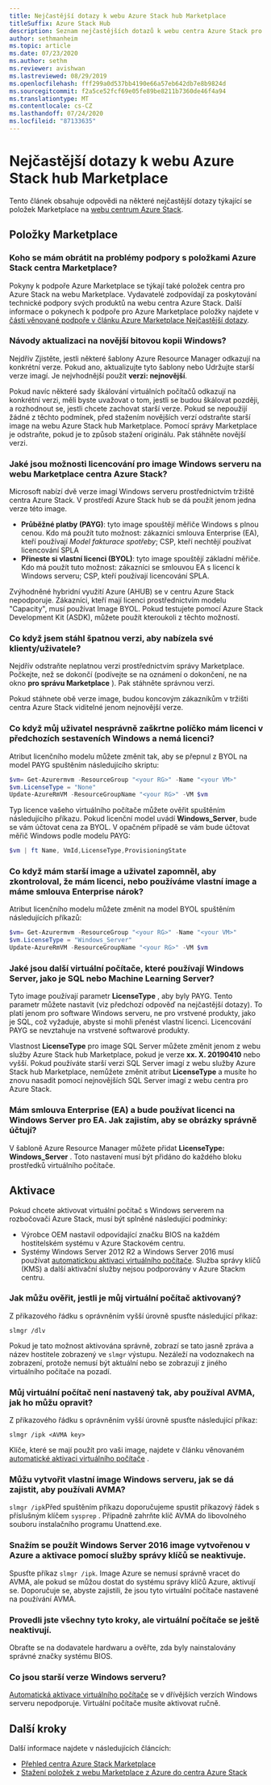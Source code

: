```yaml
---
title: Nejčastější dotazy k webu Azure Stack hub Marketplace
titleSuffix: Azure Stack Hub
description: Seznam nejčastějších dotazů k webu centra Azure Stack pro Windows Server.
author: sethmanheim
ms.topic: article
ms.date: 07/23/2020
ms.author: sethm
ms.reviewer: avishwan
ms.lastreviewed: 08/29/2019
ms.openlocfilehash: fff299a0d537bb4190e66a57eb642db7e8b9824d
ms.sourcegitcommit: f2a5ce52fcf69e05fe89be8211b7360de46f4a94
ms.translationtype: MT
ms.contentlocale: cs-CZ
ms.lasthandoff: 07/24/2020
ms.locfileid: "87133635"
---
```

# <a name="azure-stack-hub-marketplace-faq"></a>Nejčastější dotazy k webu Azure Stack hub Marketplace

Tento článek obsahuje odpovědi na některé nejčastější dotazy týkající se položek Marketplace na [webu centrum Azure Stack](azure-stack-marketplace.md).

## <a name="marketplace-items"></a>Položky Marketplace

### <a name="who-should-i-contact-for-support-issues-with-azure-stack-hub-marketplace-items"></a>Koho se mám obrátit na problémy podpory s položkami Azure Stack centra Marketplace?

Pokyny k podpoře Azure Marketplace se týkají také položek centra pro Azure Stack na webu Marketplace. Vydavatelé zodpovídají za poskytování technické podpory svých produktů na webu centra Azure Stack. Další informace o pokynech k podpoře pro Azure Marketplace položky najdete v [části věnované podpoře v článku Azure Marketplace Nejčastější dotazy](/azure/marketplace/marketplace-faq-publisher-guide#customer-support).

### <a name="how-do-i-update-to-a-newer-windows-image"></a>Návody aktualizaci na novější bitovou kopii Windows?

Nejdřív Zjistěte, jestli některé šablony Azure Resource Manager odkazují na konkrétní verze. Pokud ano, aktualizujte tyto šablony nebo Udržujte starší verze imagí. Je nejvhodnější použít **verzi: nejnovější**.

Pokud navíc některé sady škálování virtuálních počítačů odkazují na konkrétní verzi, měli byste uvažovat o tom, jestli se budou škálovat později, a rozhodnout se, jestli chcete zachovat starší verze. Pokud se nepoužijí žádné z těchto podmínek, před stažením novějších verzí odstraňte starší image na webu Azure Stack hub Marketplace. Pomocí správy Marketplace je odstraňte, pokud je to způsob stažení originálu. Pak stáhněte novější verzi.

### <a name="what-are-the-licensing-options-for-windows-server-images-on-azure-stack-hub-marketplace"></a>Jaké jsou možnosti licencování pro image Windows serveru na webu Marketplace centra Azure Stack?

Microsoft nabízí dvě verze imagí Windows serveru prostřednictvím tržiště centra Azure Stack. V prostředí Azure Stack hub se dá použít jenom jedna verze této image.  

- **Průběžné platby (PAYG)**: tyto image spouštějí měřiče Windows s plnou cenou.
   Kdo má použít tuto možnost: zákazníci smlouva Enterprise (EA), kteří používají *Model fakturace spotřeby*; CSP, kteří nechtějí používat licencování SPLA
- **Přineste si vlastní licenci (BYOL)**: tyto image spouštějí základní měřiče.
   Kdo má použít tuto možnost: zákazníci se smlouvou EA s licencí k Windows serveru; CSP, kteří používají licencování SPLA.

Zvýhodněné hybridní využití Azure (AHUB) se v centru Azure Stack nepodporuje. Zákazníci, kteří mají licenci prostřednictvím modelu "Capacity", musí používat Image BYOL. Pokud testujete pomocí Azure Stack Development Kit (ASDK), můžete použít kteroukoli z těchto možností.

### <a name="what-if-i-downloaded-the-wrong-version-to-offer-my-tenantsusers"></a>Co když jsem stáhl špatnou verzi, aby nabízela své klienty/uživatele?

Nejdřív odstraňte neplatnou verzi prostřednictvím správy Marketplace. Počkejte, než se dokončí (podívejte se na oznámení o dokončení, ne na okno **pro správu Marketplace** ). Pak stáhněte správnou verzi.

Pokud stáhnete obě verze image, budou koncovým zákazníkům v tržišti centra Azure Stack viditelné jenom nejnovější verze.

### <a name="what-if-my-user-incorrectly-checked-the-i-have-a-license-box-in-previous-windows-builds-and-they-dont-have-a-license"></a>Co když můj uživatel nesprávně zaškrtne políčko mám licenci v předchozích sestaveních Windows a nemá licenci?

Atribut licenčního modelu můžete změnit tak, aby se přepnul z BYOL na model PAYG spuštěním následujícího skriptu:

```powershell
$vm= Get-Azurermvm -ResourceGroup "<your RG>" -Name "<your VM>"
$vm.LicenseType = "None"
Update-AzureRmVM -ResourceGroupName "<your RG>" -VM $vm
```

Typ licence vašeho virtuálního počítače můžete ověřit spuštěním následujícího příkazu. Pokud licenční model uvádí **Windows_Server**, bude se vám účtovat cena za BYOL. V opačném případě se vám bude účtovat měřič Windows podle modelu PAYG:

```powershell
$vm | ft Name, VmId,LicenseType,ProvisioningState
```

### <a name="what-if-i-have-an-older-image-and-my-user-forgot-to-check-the-i-have-a-license-box-or-we-use-our-own-images-and-we-do-have-enterprise-agreement-entitlement"></a>Co když mám starší image a uživatel zapomněl, aby zkontroloval, že mám licenci, nebo používáme vlastní image a máme smlouva Enterprise nárok?

Atribut licenčního modelu můžete změnit na model BYOL spuštěním následujících příkazů:

```powershell
$vm= Get-Azurermvm -ResourceGroup "<your RG>" -Name "<your VM>"
$vm.LicenseType = "Windows_Server"
Update-AzureRmVM -ResourceGroupName "<your RG>" -VM $vm
```

### <a name="what-about-other-vms-that-use-windows-server-such-as-sql-or-machine-learning-server"></a>Jaké jsou další virtuální počítače, které používají Windows Server, jako je SQL nebo Machine Learning Server?

Tyto image používají parametr **LicenseType** , aby byly PAYG. Tento parametr můžete nastavit (viz předchozí odpověď na nejčastější dotazy). To platí jenom pro software Windows serveru, ne pro vrstvené produkty, jako je SQL, což vyžaduje, abyste si mohli přenést vlastní licenci. Licencování PAYG se nevztahuje na vrstvené softwarové produkty.

Vlastnost **LicenseType** pro image SQL Server můžete změnit jenom z webu služby Azure Stack hub Marketplace, pokud je verze **xx. X. 20190410** nebo vyšší. Pokud používáte starší verzi SQL Server imagí z webu služby Azure Stack hub Marketplace, nemůžete změnit atribut **LicenseType** a musíte ho znovu nasadit pomocí nejnovějších SQL Server imagí z webu centra pro Azure Stack.

### <a name="i-have-an-enterprise-agreement-ea-and-will-be-using-my-ea-windows-server-license-how-do-i-make-sure-images-are-billed-correctly"></a>Mám smlouva Enterprise (EA) a bude používat licenci na Windows Server pro EA. Jak zajistím, aby se obrázky správně účtují?

V šabloně Azure Resource Manager můžete přidat **LicenseType: Windows_Server** . Toto nastavení musí být přidáno do každého bloku prostředků virtuálního počítače.

## <a name="activation"></a>Aktivace

Pokud chcete aktivovat virtuální počítač s Windows serverem na rozbočovači Azure Stack, musí být splněné následující podmínky:

- Výrobce OEM nastavil odpovídající značku BIOS na každém hostitelském systému v Azure Stackovém centru.
- Systémy Windows Server 2012 R2 a Windows Server 2016 musí používat [automatickou aktivaci virtuálního počítače](/previous-versions/windows/it-pro/windows-server-2012-R2-and-2012/dn303421(v=ws.11)). Služba správy klíčů (KMS) a další aktivační služby nejsou podporovány v Azure Stackm centru.

### <a name="how-can-i-verify-that-my-vm-is-activated"></a>Jak můžu ověřit, jestli je můj virtuální počítač aktivovaný?

Z příkazového řádku s oprávněním vyšší úrovně spusťte následující příkaz:

```shell
slmgr /dlv
```

Pokud je tato možnost aktivována správně, zobrazí se tato jasně zpráva a název hostitele zobrazený ve `slmgr` výstupu. Nezáleží na vodoznakech na zobrazení, protože nemusí být aktuální nebo se zobrazují z jiného virtuálního počítače na pozadí.

### <a name="my-vm-isnt-set-up-to-use-avma-how-can-i-fix-it"></a>Můj virtuální počítač není nastavený tak, aby používal AVMA, jak ho můžu opravit?

Z příkazového řádku s oprávněním vyšší úrovně spusťte následující příkaz:

```shell
slmgr /ipk <AVMA key>
```

Klíče, které se mají použít pro vaši image, najdete v článku věnovaném [automatické aktivaci virtuálního počítače](/previous-versions/windows/it-pro/windows-server-2012-R2-and-2012/dn303421(v=ws.11)) .

### <a name="i-create-my-own-windows-server-images-how-can-i-make-sure-they-use-avma"></a>Můžu vytvořit vlastní image Windows serveru, jak se dá zajistit, aby používali AVMA?

`slmgr /ipk`Před spuštěním příkazu doporučujeme spustit příkazový řádek s příslušným klíčem `sysprep` . Případně zahrňte klíč AVMA do libovolného souboru instalačního programu Unattend.exe.

### <a name="i-am-trying-to-use-my-windows-server-2016-image-created-on-azure-and-its-not-activating-or-using-kms-activation"></a>Snažím se použít Windows Server 2016 image vytvořenou v Azure a aktivace pomocí služby správy klíčů se neaktivuje.

Spusťte příkaz `slmgr /ipk`. Image Azure se nemusí správně vracet do AVMA, ale pokud se můžou dostat do systému správy klíčů Azure, aktivují se. Doporučuje se, abyste zajistili, že jsou tyto virtuální počítače nastavené na používání AVMA.

### <a name="i-have-performed-all-of-these-steps-but-my-vms-are-still-not-activating"></a>Provedli jste všechny tyto kroky, ale virtuální počítače se ještě neaktivují.

Obraťte se na dodavatele hardwaru a ověřte, zda byly nainstalovány správné značky systému BIOS.

### <a name="what-about-earlier-versions-of-windows-server"></a>Co jsou starší verze Windows serveru?

[Automatická aktivace virtuálního počítače](/previous-versions/windows/it-pro/windows-server-2012-R2-and-2012/dn303421(v=ws.11)) se v dřívějších verzích Windows serveru nepodporuje. Virtuální počítače musíte aktivovat ručně.

## <a name="next-steps"></a>Další kroky

Další informace najdete v následujících článcích:

- [Přehled centra Azure Stack Marketplace](azure-stack-marketplace.md)
- [Stažení položek z webu Marketplace z Azure do centra Azure Stack](azure-stack-download-azure-marketplace-item.md)
